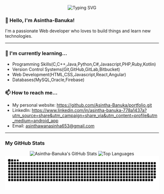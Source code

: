 <div align="center">
  <img src="https://readme-typing-svg.demolab.com?font=Fira+Code&size=20&color=25C651&center=true&vCenter=true&width=500&lines=Welcome+to+my+GitHub+profile!;I'm+a+developer;I+love+coding;Let's+connect!" alt="Typing SVG" />
</div>

### 👋 Hello, I'm Asintha-Banuka!

I'm a passionate Web developer who loves to build things and learn new technologies.

---

### 🌱 I'm currently learning...
- Programming Skills(C,C++,Java,Python,C#,Javascript,PHP,Ruby,Kotlin)
- Version Control Systems(Git,GitHub,GitLab,Bitbucket)
- Web Development(HTML,CSS,Javascript,React,Angular)
- Databases(MySQL,Oracle,Firebase)

### 📫 How to reach me...
- My personal website: https://github.com/Asintha-Banuka/portfolio.git
- LinkedIn: https://www.linkedin.com/in/asintha-banuka-778a1437a?utm_source=share&utm_campaign=share_via&utm_content=profile&utm_medium=android_app
- Email: asinthawanasinha653@gmail.com

---

### My GitHub Stats

<div align="center">
  <img src="https://github-readme-stats.vercel.app/api?username=Asintha-Banuka&show_icons=true&theme=radical&hide_border=true" alt="Asintha-Banuka's GitHub Stats" />
  <img src="https://github-readme-stats.vercel.app/api/top-langs/?username=Asintha-Banuka&layout=compact&theme=radical&hide_border=true" alt="Top Languages" />
</div>

<div align="center">
  <img src="https://raw.githubusercontent.com/platane/snk/output/github-contribution-grid-snake.svg" alt="GitHub contribution snake" />
</div>
